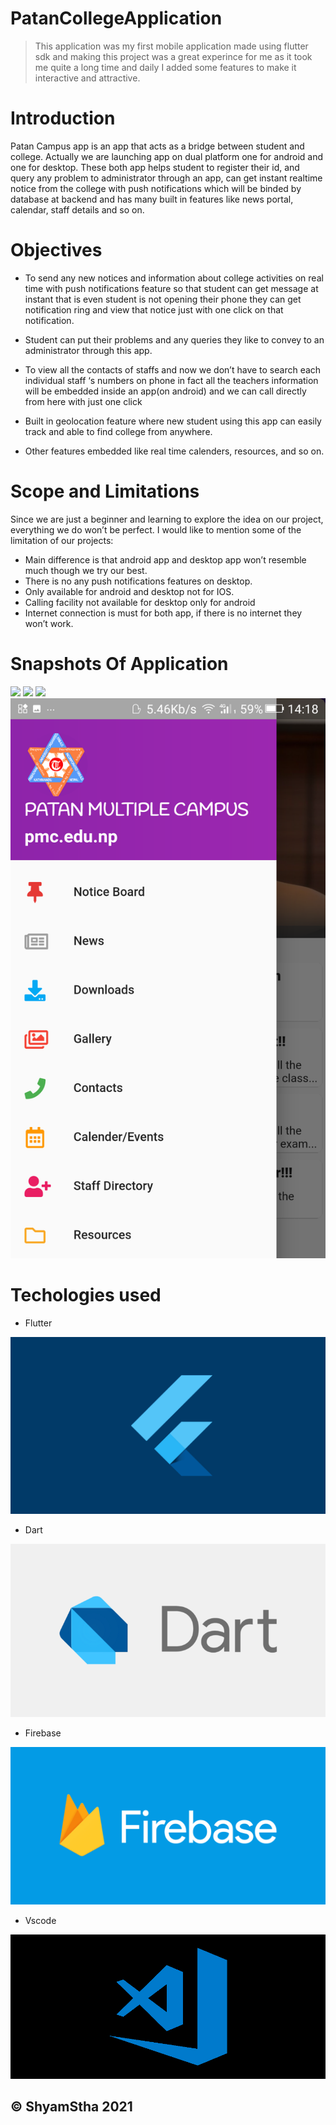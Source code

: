 # PatanCollegeApplication
> This application was my first mobile application made using flutter sdk and making this project was a great experince for me as it took me quite a long time and daily I added some features to make it interactive and attractive.

# Introduction
Patan Campus app is an app that acts as a bridge between student and college. Actually we are launching app on dual platform one for android and one for desktop. These both app helps student to register their id, and query any problem to administrator through an app, can get instant realtime notice from the college with push notifications which will be binded by database  at backend and has many built in features like news portal, calendar, staff details and so on.

# Objectives

* To send any new notices and information about college activities on real time with push notifications feature so that student can get message at instant that is even student is not opening their phone they can get notification ring and view that notice just with one click on that notification.

* Student can put their problems and any queries they like to convey to an administrator  through  this app.

* To view all the contacts of staffs and now we don’t have to search each individual staff ‘s numbers on phone in fact all the teachers information will be embedded inside an app(on android) and we can call directly from here with just one click

* Built in geolocation feature where new student using this app can easily track and able to find college from anywhere.

* Other features embedded like real time calenders, resources, and so on.

# Scope and Limitations
Since we are just a beginner and learning to explore the idea on our project, everything we do won’t be perfect. I would like to mention some of the limitation of our projects:
*	Main difference is that android app and desktop app won’t resemble much though we try our best.
*	There is no any push notifications features on desktop.
*	Only available for android and desktop not for IOS.
*	Calling facility not available for desktop only for android
*	Internet connection is must for both app, if there is no internet they won’t work.



# Snapshots Of Application

<img src="1.png"/>

<img src="2.png"/>

<img src="3.png"/>

<img src="4.png"/>

# Techologies used

* Flutter
<img src="flutter.png"/>

* Dart
<img src="dart.png"/>

* Firebase
<img src="firebase.png"/>

* Vscode
<img src="vscode.png"/>


## ©️ ShyamStha 2021





